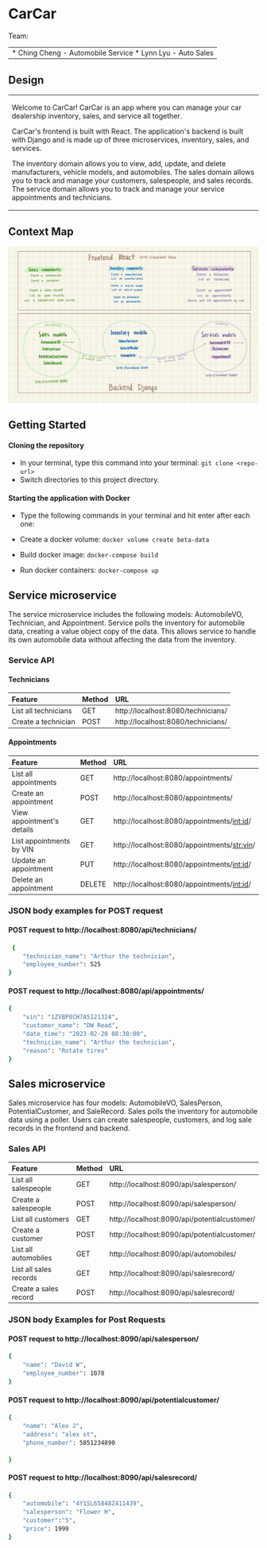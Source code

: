 # CarCar

Team:
<table>
<tr>
<td>
* Ching Cheng - Automobile Service
* Lynn Lyu - Auto Sales
</td>
</tr>
</table>

## Design

<table>
<tr>
<td>

Welcome to CarCar! CarCar is an app where you can manage your car dealership inventory, sales, and service all together.

CarCar's frontend is built with React. The application's backend is built with Django and is made up of three microservices, inventory, sales, and services.

The inventory domain allows you to view, add, update, and delete manufacturers, vehicle models, and automobiles. The sales domain allows you to track and manage your customers, salespeople, and sales records. The service domain allows you to track and manage your service appointments and technicians.

</td>
</tr>
</table>

## Context Map

![diagram](/img/CarCarContextMap.jpg)

## Getting Started

#### Cloning the repository
* In your terminal, type this command into your terminal: `git clone <repo-url>`
* Switch directories to this project directory.

#### Starting the application with Docker
* Type the following commands in your terminal and hit enter after each one:

* Create a docker volume: `docker volume create beta-data`
* Build docker image: `docker-compose build`
* Run docker containers: `docker-compose up`


## Service microservice

The service microservice includes the following models: AutomobileVO, Technician, and Appointment. Service polls the inventory for automobile data, creating a value object copy of the data. This allows service to handle its own automobile data without affecting the data from the inventory.

### Service API

#### Technicians
| Feature                   | Method       | URL          |
|:--------------------------|:-------------|:-------------|
|List all technicians       | GET          |http://localhost:8080/technicians/|
|Create a technician        | POST         |http://localhost:8080/technicians/|

#### Appointments
| Feature                   | Method       | URL          |
|:--------------------------|:-------------|:-------------|
|List all appointments      | GET          |http://localhost:8080/appointments/|
|Create an appointment      | POST         |http://localhost:8080/appointments/|
|View appointment's details | GET          |http://localhost:8080/appointments/<int:id>/|
|List appointments by VIN   | GET          |http://localhost:8080/appointments/<str:vin>/|
|Update an appointment      | PUT          |http://localhost:8080/appointments/<int:id>/|
|Delete an appointment      | DELETE       |http://localhost:8080/appointments/<int:id>/|

### JSON body examples for POST request

#### POST request to http://localhost:8080/api/technicians/
```sh
 {
	"technician_name": "Arthur the technician",
	"employee_number": 525
}
```

#### POST request to http://localhost:8080/api/appointments/
```sh
{
	"vin": "1ZVBP8CH7A5121324",
	"customer_name": "DW Read",
	"date_time": "2023-02-20 08:30:00",
	"technician_name": "Arthur the technician",
	"reason": "Rotate tires"
}
```


## Sales microservice

Sales microservice has four models: AutomobileVO, SalesPerson, PotentialCustomer, and SaleRecord. Sales polls the inventory for automobile data using a poller. Users can create salespeople, customers, and log sale records in the frontend and backend.

### Sales API

|     Feature      |    Method    |     URL      |
|:-----------------|:-------------|:-------------|
|List all salespeople|    GET     |http://localhost:8090/api/salesperson/|
|Create a salespeople|    POST    |http://localhost:8090/api/salesperson/|
|List all customers|      GET     |http://localhost:8090/api/potentialcustomer/|
|Create a customer|       POST    |http://localhost:8090/api/potentialcustomer/|
|List all automobiles|    GET     |http://localhost:8090/api/automobiles/|
|List all sales records|  GET     |http://localhost:8090/api/salesrecord/|
|Create a sales record|   POST    |http://localhost:8090/api/salesrecord/|



### JSON body Examples for Post Requests

#### POST request to http://localhost:8090/api/salesperson/
```sh
{
    "name": "David W",
    "employee_number": 1078
}
```

#### POST request to http://localhost:8090/api/potentialcustomer/
```sh
{
    "name": "Alex J",
    "address": "alex st",
    "phone_number": 5851234890

}
```

#### POST request to http://localhost:8090/api/salesrecord/
```sh
{
	"automobile": "4Y1SL65848Z411439",
	"salesperson": "Flower H",
	"customer":"5",
	"price": 1999
}
```
